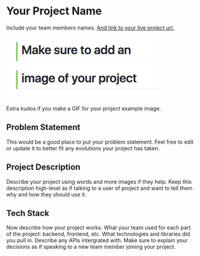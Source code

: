 # Your Project Name

Include your team members names. [And link to your live project url.](/)

![Example project image](example.png)

Extra kudos if you make a GIF for your project example image.

## Problem Statement

This would be a good place to put your problem statement. Feel free to edit or update it to better fit any evolutions your project has taken.

## Project Description

Describe your project using words and more images if they help. Keep this description high-level as if talking to a user of project and want to tell them why and how they should use it.

## Tech Stack

Now describe how your project works. What your team used for each part of the project: backend, frontend, etc. What technologies and libraries did you pull in. Describe any APIs intergrated with. Make sure to explain your decisions as if speaking to a new team member joining your project.
